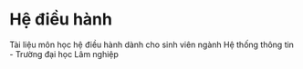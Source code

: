 # Hệ điều hành
Tài liệu môn học hệ điều hành dành cho sinh viên ngành Hệ thống thông tin - Trường đại học Lâm nghiệp
